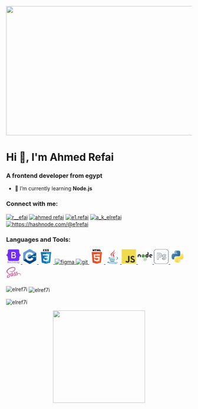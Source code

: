 <div  align="center"><img width="1000" height="350" src="https://i.pinimg.com/originals/81/17/8b/81178b47a8598f0c81c4799f2cdd4057.gif" ></div>
<h1 align="left">Hi 👋, I'm Ahmed Refai</h1>
<h3 align="left">A frontend developer from egypt</h3>



- 🌱 I’m currently learning **Node.js**
<h3 align="left">Connect with me:</h3>
<p align="left">
<a href="https://twitter.com/r__efai" target="blank"><img align="center" src="https://raw.githubusercontent.com/rahuldkjain/github-profile-readme-generator/master/src/images/icons/Social/twitter.svg" alt="r__efai" height="30" width="40" /></a>
<a href="https://www.linkedin.com/in/ahmed-refai-72806125b/" target="blank"><img align="center" src="https://raw.githubusercontent.com/rahuldkjain/github-profile-readme-generator/master/src/images/icons/Social/linked-in-alt.svg" alt="ahmed refai" height="30" width="40" /></a>
<a href="https://instagram.com/e1.refai" target="blank"><img align="center" src="https://raw.githubusercontent.com/rahuldkjain/github-profile-readme-generator/master/src/images/icons/Social/instagram.svg" alt="e1.refai" height="30" width="40" /></a>
<a href="https://youtube.com/@a_k_elrefai?si=6TbwCgOPV3GjAUbY" target="blank"><img align="center" src="https://raw.githubusercontent.com/rahuldkjain/github-profile-readme-generator/master/src/images/icons/Social/youtube.svg" alt="a_k_elrefai" height="30" width="40" /></a>
<a href="https://hashnode.com/https://hashnode.com/@e1refai" target="blank"><img align="center" src="https://raw.githubusercontent.com/rahuldkjain/github-profile-readme-generator/master/src/images/icons/Social/hashnode.svg" alt="https://hashnode.com/@e1refai" height="30" width="40" /></a>
</p>

<h3 align="left">Languages and Tools:</h3>
<p align="left"> <a href="https://getbootstrap.com" target="_blank" rel="noreferrer"> <img src="https://raw.githubusercontent.com/devicons/devicon/master/icons/bootstrap/bootstrap-plain-wordmark.svg" alt="bootstrap" width="40" height="40"/> </a> <a href="https://www.w3schools.com/cpp/" target="_blank" rel="noreferrer"> <img src="https://raw.githubusercontent.com/devicons/devicon/master/icons/cplusplus/cplusplus-original.svg" alt="cplusplus" width="40" height="40"/> </a> <a href="https://www.w3schools.com/css/" target="_blank" rel="noreferrer"> <img src="https://raw.githubusercontent.com/devicons/devicon/master/icons/css3/css3-original-wordmark.svg" alt="css3" width="40" height="40"/> </a> <a href="https://www.figma.com/" target="_blank" rel="noreferrer"> <img src="https://www.vectorlogo.zone/logos/figma/figma-icon.svg" alt="figma" width="40" height="40"/> </a> <a href="https://git-scm.com/" target="_blank" rel="noreferrer"> <img src="https://www.vectorlogo.zone/logos/git-scm/git-scm-icon.svg" alt="git" width="40" height="40"/> </a> <a href="https://www.w3.org/html/" target="_blank" rel="noreferrer"> <img src="https://raw.githubusercontent.com/devicons/devicon/master/icons/html5/html5-original-wordmark.svg" alt="html5" width="40" height="40"/> </a> <a href="https://www.java.com" target="_blank" rel="noreferrer"> <img src="https://raw.githubusercontent.com/devicons/devicon/master/icons/java/java-original.svg" alt="java" width="40" height="40"/> </a> <a href="https://developer.mozilla.org/en-US/docs/Web/JavaScript" target="_blank" rel="noreferrer"> <img src="https://raw.githubusercontent.com/devicons/devicon/master/icons/javascript/javascript-original.svg" alt="javascript" width="40" height="40"/> </a> <a href="https://nodejs.org" target="_blank" rel="noreferrer"> <img src="https://raw.githubusercontent.com/devicons/devicon/master/icons/nodejs/nodejs-original-wordmark.svg" alt="nodejs" width="40" height="40"/> </a> <a href="https://www.photoshop.com/en" target="_blank" rel="noreferrer"> <img src="https://raw.githubusercontent.com/devicons/devicon/master/icons/photoshop/photoshop-line.svg" alt="photoshop" width="40" height="40"/> </a> <a href="https://www.python.org" target="_blank" rel="noreferrer"> <img src="https://raw.githubusercontent.com/devicons/devicon/master/icons/python/python-original.svg" alt="python" width="40" height="40"/> </a> <a href="https://sass-lang.com" target="_blank" rel="noreferrer"> <img src="https://raw.githubusercontent.com/devicons/devicon/master/icons/sass/sass-original.svg" alt="sass" width="40" height="40"/> </a> </p>



<p><img align="left" src="https://github-readme-stats.vercel.app/api/top-langs?username=elref7i&show_icons=true&locale=en&layout=compact" alt="elref7i" /></p>


<p>&nbsp;<img align="center" src="https://github-readme-stats.vercel.app/api?username=elref7i&show_icons=true&locale=en" alt="elref7i" /></p>

<p><img align="center" src="https://github-readme-streak-stats.herokuapp.com/?user=elref7i&" alt="elref7i" /></p>
<div  align="center"><img width="250" height="250" src="https://i.pinimg.com/564x/11/eb/c1/11ebc17d29ee2f78d16142a0b3f59ea8.jpg" ></div>

